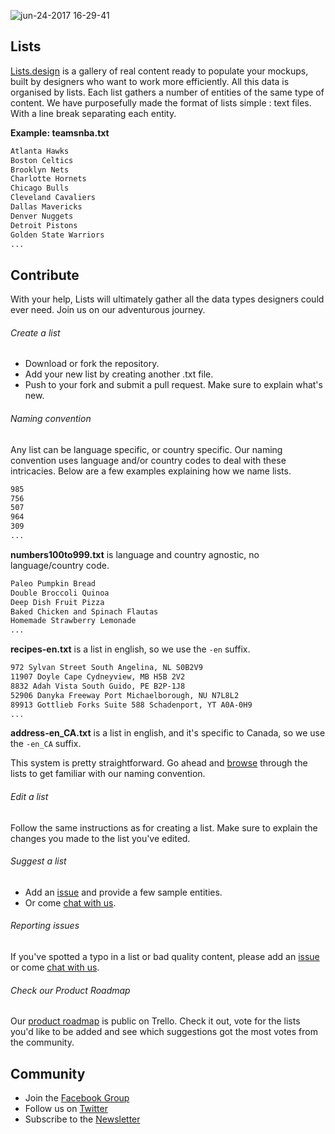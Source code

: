 ![jun-24-2017 16-29-41](https://user-images.githubusercontent.com/29657949/27509331-84b91c82-58fa-11e7-95b5-219790f7fb92.gif)

## Lists
[Lists.design](https://lists.design/) is a gallery of real content ready to populate your mockups, built by designers who want to work more efficiently. All this data is organised by lists. Each list gathers a number of entities of the same type of content. We have purposefully made the format of lists simple : text files. With a line break separating each entity.

**Example: teamsnba.txt**
```html
Atlanta Hawks
Boston Celtics
Brooklyn Nets
Charlotte Hornets
Chicago Bulls
Cleveland Cavaliers
Dallas Mavericks
Denver Nuggets
Detroit Pistons
Golden State Warriors
...
```

## Contribute
With your help, Lists will ultimately gather all the data types designers could ever need.  Join us on our adventurous journey.

###### Create a list
- Download or fork the repository.
- Add your new list by creating another .txt file.
- Push to your fork and submit a pull request. Make sure to explain what's new.

###### Naming convention
Any list can be language specific, or country specific. Our naming convention uses language and/or country codes to deal with these intricacies. Below are a few examples explaining how we name lists.

```html
985
756
507
964
309
...
```
**numbers100to999.txt** is language and country agnostic, no language/country code.

```html
Paleo Pumpkin Bread
Double Broccoli Quinoa
Deep Dish Fruit Pizza
Baked Chicken and Spinach Flautas
Homemade Strawberry Lemonade
...
```
**recipes-en.txt** is a list in english, so we use the `-en` suffix.

```html
972 Sylvan Street South Angelina, NL S0B2V9
11907 Doyle Cape Cydneyview, MB H5B 2V2
8832 Adah Vista South Guido, PE B2P-1J8
52906 Danyka Freeway Port Michaelborough, NU N7L8L2
89913 Gottlieb Forks Suite 588 Schadenport, YT A0A-0H9
...
```
**address-en_CA.txt** is a list in english, and it's specific to Canada, so we use the `-en_CA` suffix.

This system is pretty straightforward. Go ahead and [browse](https://github.com/listsfordesign/Lists/tree/master/Lists "browse") through the lists to get familiar with our naming convention.

###### Edit a list
Follow the same instructions as for creating a list. Make sure to explain the changes you made to the list you've edited.

###### Suggest a list
- Add an [issue](https://github.com/listsfordesign/Lists/issues "issue") and provide a few sample entities.
- Or come [chat with us](http://lists.design/ "chat with us").

###### Reporting issues
If you've spotted a typo in a list or bad quality content, please add an [issue](https://github.com/listsfordesign/Lists/issues "issue") or come [chat with us](http://lists.design/ "chat with us"). 

###### Check our Product Roadmap
Our [product roadmap](https://trello.com/b/HZ6pfnYD/listsdesign-product-roadmap "product roadmap") is public on Trello. Check it out, vote for the lists you'd like to be added and see which suggestions got the most votes from the community.

## Community
- Join the [Facebook Group](https://www.facebook.com/groups/listsfordesign/ "Facebook Group")
- Follow us on [Twitter](https://twitter.com/listsfordesign/ "Twitter")
- Subscribe to the [Newsletter](http://design.us16.list-manage.com/subscribe?u=27c9fb1a29ad5f8def984a441&id=c68c791927 "Newsletter")
